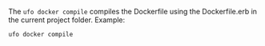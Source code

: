 The `ufo docker compile` compiles the Dockerfile using the Dockerfile.erb in the current project folder.  Example:

    ufo docker compile
